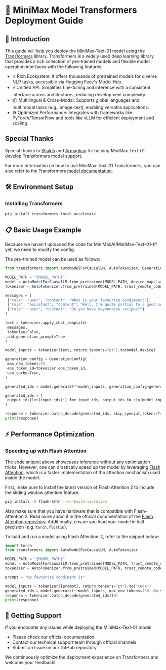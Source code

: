 # 🚀 MiniMax Model Transformers Deployment Guide

## 📖 Introduction

This guide will help you deploy the MiniMax-Text-01 model using the [Transformers](https://huggingface.co/docs/transformers/index) library. Transformers is a widely used deep learning library that provides a rich collection of pre-trained models and flexible model operation interfaces with the following features:

- 🔥 Rich Ecosystem: It offers thousands of pretrained models for diverse NLP tasks, accessible via Hugging Face's Model Hub.
- ⚡ Unified API: Simplifies fine-tuning and inference with a consistent interface across architectures, reducing development complexity.
- 📦 Multilingual & Cross-Modal: Supports global languages and multimodal tasks (e.g., image-text), enabling versatile applications.
- ⚙️ Optimized Performance: Integrates with frameworks like PyTorch/TensorFlow and tools like vLLM for efficient deployment and scaling.

## Special Thanks

Special thanks to [Shakib](https://www.linkedin.com/in/shakibkhan66/) and [Armaghan](https://www.linkedin.com/in/armaghan-shakir/overlay/about-this-profile/) for helping MiniMax-Text-01 develop Transformers model support.

For more information on how to use MiniMax-Text-01 Transformers, you can also refer to the Transformers [model documentation](https://huggingface.co/docs/transformers/main/en/model_doc/minimax).

## 🛠️ Environment Setup

### Installing Transformers

```bash
pip install transformers torch accelerate
```

## 📋 Basic Usage Example

Because we haven't uploaded the code for MiniMaxAI/MiniMax-Text-01-hf yet, we need to modify the config.

The pre-trained model can be used as follows:

```python
from transformers import AutoModelForCausalLM, AutoTokenizer, GenerationConfig

MODEL_PATH = "{MODEL_PATH}"
model = AutoModelForCausalLM.from_pretrained(MODEL_PATH, device_map="auto", trust_remote_code=True)
tokenizer = AutoTokenizer.from_pretrained(MODEL_PATH, trust_remote_code=True)

messages = [
 {"role": "user", "content": "What is your favourite condiment?"},
 {"role": "assistant", "content": "Well, I'm quite partial to a good squeeze of fresh lemon juice. It adds just the right amount of zesty flavour to whatever I'm cooking up in the kitchen!"},
 {"role": "user", "content": "Do you have mayonnaise recipes?"}
]

text = tokenizer.apply_chat_template(
 messages,
 tokenize=False,
 add_generation_prompt=True
)

model_inputs = tokenizer(text, return_tensors="pt").to(model.device)

generation_config = GenerationConfig(
 max_new_tokens=20,
 eos_token_id=tokenizer.eos_token_id,
 use_cache=True,
)

generated_ids = model.generate(**model_inputs, generation_config=generation_config)

generated_ids = [
 output_ids[len(input_ids):] for input_ids, output_ids in zip(model_inputs.input_ids, generated_ids)
]

response = tokenizer.batch_decode(generated_ids, skip_special_tokens=True)[0]
print(response)
```

## ⚡ Performance Optimization

### Speeding up with Flash Attention

The code snippet above showcases inference without any optimization tricks. However, one can drastically speed up the model by leveraging [Flash Attention](../perf_train_gpu_one#flash-attention-2), which is a faster implementation of the attention mechanism used inside the model.

First, make sure to install the latest version of Flash Attention 2 to include the sliding window attention feature:

```bash
pip install -U flash-attn --no-build-isolation
```

Also make sure that you have hardware that is compatible with Flash-Attention 2. Read more about it in the official documentation of the [Flash Attention repository](https://github.com/Dao-AILab/flash-attention). Additionally, ensure you load your model in half-precision (e.g. `torch.float16`).

To load and run a model using Flash Attention-2, refer to the snippet below:

```python
import torch
from transformers import AutoModelForCausalLM, AutoTokenizer

MODEL_PATH = "{MODEL_PATH}"
model = AutoModelForCausalLM.from_pretrained(MODEL_PATH, trust_remote_code=True, torch_dtype=torch.float16, attn_implementation="flash_attention_2", device_map="auto")
tokenizer = AutoTokenizer.from_pretrained(MODEL_PATH, trust_remote_code=True)

prompt = "My favourite condiment is"

model_inputs = tokenizer([prompt], return_tensors="pt").to("cuda")
generated_ids = model.generate(**model_inputs, max_new_tokens=100, do_sample=True)
response = tokenizer.batch_decode(generated_ids)[0]
print(response)
```

## 📮 Getting Support

If you encounter any issues while deploying the MiniMax-Text-01 model:
- Please check our official documentation
- Contact our technical support team through official channels
- Submit an Issue on our GitHub repository

We continuously optimize the deployment experience on Transformers and welcome your feedback!